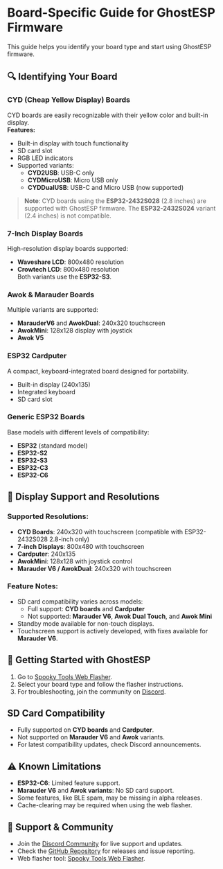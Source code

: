 # Board-Specific Guide for GhostESP Firmware

This guide helps you identify your board type and start using GhostESP firmware.

## 🔍 Identifying Your Board

### CYD (Cheap Yellow Display) Boards
CYD boards are easily recognizable with their yellow color and built-in display.  
**Features:**
- Built-in display with touch functionality
- SD card slot
- RGB LED indicators
- Supported variants:
  - **CYD2USB**: USB-C only
  - **CYDMicroUSB**: Micro USB only
  - **CYDDualUSB**: USB-C and Micro USB (now supported)

> **Note**: CYD boards using the **ESP32-2432S028** (2.8 inches) are supported with GhostESP firmware. The **ESP32-2432S024** variant (2.4 inches) is not compatible.

### 7-Inch Display Boards
High-resolution display boards supported:
- **Waveshare LCD**: 800x480 resolution
- **Crowtech LCD**: 800x480 resolution  
Both variants use the **ESP32-S3**.

### Awok & Marauder Boards
Multiple variants are supported:
- **MarauderV6** and **AwokDual**: 240x320 touchscreen
- **AwokMini**: 128x128 display with joystick
- **Awok V5**

### ESP32 Cardputer
A compact, keyboard-integrated board designed for portability.
- Built-in display (240x135)
- Integrated keyboard
- SD card slot

### Generic ESP32 Boards
Base models with different levels of compatibility:
- **ESP32** (standard model)
- **ESP32-S2**
- **ESP32-S3**
- **ESP32-C3**
- **ESP32-C6**

## 📱 Display Support and Resolutions

### Supported Resolutions:
- **CYD Boards**: 240x320 with touchscreen (compatible with ESP32-2432S028 2.8-inch only)
- **7-inch Displays**: 800x480 with touchscreen
- **Cardputer**: 240x135
- **AwokMini**: 128x128 with joystick control
- **Marauder V6 / AwokDual**: 240x320 with touchscreen

### Feature Notes:
- SD card compatibility varies across models:
  - Full support: **CYD boards** and **Cardputer**
  - Not supported: **Marauder V6**, **Awok Dual Touch**, and **Awok Mini**
- Standby mode available for non-touch displays.
- Touchscreen support is actively developed, with fixes available for **Marauder V6**.

## 🔌 Getting Started with GhostESP

1. Go to [Spooky Tools Web Flasher](https://flasher.ghostesp.net/).
2. Select your board type and follow the flasher instructions.
3. For troubleshooting, join the community on [Discord](https://discord.gg/5cyNmUMgwh).

## SD Card Compatibility

- Fully supported on **CYD boards** and **Cardputer**.
- Not supported on **Marauder V6** and **Awok** variants.
- For latest compatibility updates, check Discord announcements.

## ⚠️ Known Limitations

- **ESP32-C6**: Limited feature support.
- **Marauder V6** and **Awok variants**: No SD card support.
- Some features, like BLE spam, may be missing in alpha releases.
- Cache-clearing may be required when using the web flasher.

## 👥 Support & Community

- Join the [Discord Community](https://discord.gg/5cyNmUMgwh) for live support and updates.
- Check the [GitHub Repository](https://github.com/jaylikesbunda/Ghost_ESP) for releases and issue reporting.
- Web flasher tool: [Spooky Tools Web Flasher](https://flasher.ghostesp.net/).